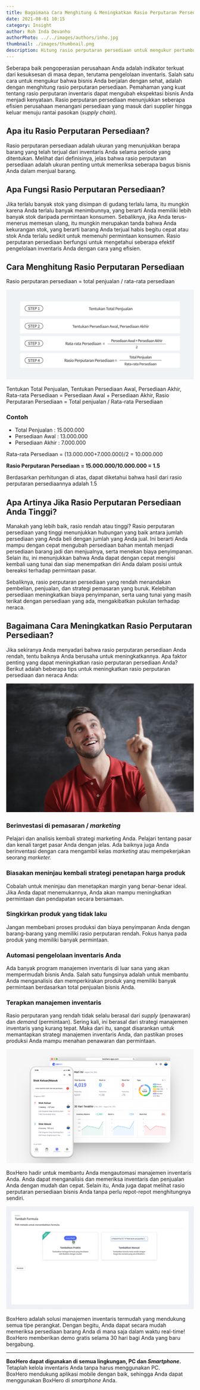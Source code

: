 ```yaml
---
title: Bagaimana Cara Menghitung & Meningkatkan Rasio Perputaran Persediaan?
date: 2021-08-01 10:15
category: Insight
author: Roh Inda Devanho
authorPhoto: ../../images/authors/inho.jpg
thumbnail: ./images/thumbnail.png
description: Hitung rasio perputaran persediaan untuk mengukur pertumbuhan bisnis Anda.
---
```


Seberapa baik pengoperasian perusahaan Anda adalah indikator terkuat dari kesuksesan di masa depan, terutama pengelolaan inventaris. Salah satu cara untuk mengukur bahwa bisnis Anda berjalan dengan sehat, adalah dengan menghitung rasio perputaran persediaan. Pemahaman yang kuat tentang rasio perputaran inventaris dapat mengubah ekspektasi bisnis Anda menjadi kenyataan. Rasio perputaran persediaan menunjukkan seberapa efisien perusahaan menangani persediaan yang masuk dari supplier hingga keluar menuju rantai pasokan (*supply chain*).

## Apa itu Rasio Perputaran Persediaan?

Rasio perputaran persediaan adalah ukuran yang menunjukkan berapa barang yang telah terjual dari inventaris Anda selama periode yang ditentukan. Melihat dari definisinya, jelas bahwa rasio perputaran persediaan adalah ukuran penting untuk memeriksa seberapa bagus bisnis Anda dalam menjual barang.

## Apa Fungsi Rasio Perputaran Persediaan?

Jika terlalu banyak stok yang disimpan di gudang terlalu lama, itu mungkin karena Anda terlalu banyak menimbunnya, yang berarti Anda memiliki lebih banyak stok daripada permintaan konsumen. Sebaliknya, jika Anda terus-menerus memesan ulang, itu mungkin merupakan tanda bahwa Anda kekurangan stok, yang berarti barang Anda terjual habis begitu cepat atau stok Anda terlalu sedikit untuk memenuhi permintaan konsumen. Rasio perputaran persediaan berfungsi untuk mengetahui seberapa efektif pengelolaan inventaris Anda dengan cara yang efisien.

## Cara Menghitung Rasio Perputaran Persediaan

<tip-box>

Rasio perputaran persediaan = total penjualan / rata-rata persediaan

</tip-box>

![Formula rasio perputaran persediaan](./images/1.png)

<invisible>
Tentukan Total Penjualan, Tentukan Persediaan Awal, Persediaan Akhir, Rata-rata Persediaan = Persediaan Awal + Persediaan Akhir, Rasio Perputaran Persediaan = Total penjualan / Rata-rata Persediaan
</invisible>

### Contoh

- Total Penjualan : 15.000.000
- Persediaan Awal : 13.000.000
- Persediaan Akhir : 7.000.000

Rata-rata Persediaan = (13.000.000+7.000.000)/2 = 10.000.000

**Rasio Perputaran Persediaan = 15.000.000/10.000.000 = 1.5**

Berdasarkan perhitungan di atas, dapat diketahui bahwa hasil dari rasio perputaran
persediaannya adalah 1.5

## Apa Artinya Jika Rasio Perputaran Persediaan Anda Tinggi?

Manakah yang lebih baik, rasio rendah atau tinggi? Rasio perputaran persediaan yang tinggi menunjukkan hubungan yang baik antara jumlah persediaan yang Anda beli dengan jumlah yang Anda jual. Ini berarti Anda mampu dengan cepat mengubah persediaan bahan mentah menjadi persediaan barang jadi dan menjualnya, serta menekan biaya penyimpanan. Selain itu, ini menunjukkan bahwa Anda dapat dengan cepat mengisi kembali uang tunai dan siap menempatkan diri Anda dalam posisi untuk bereaksi terhadap permintaan pasar.

Sebaliknya, rasio perputaran persediaan yang rendah menandakan pembelian, penjualan, dan strategi pemasaran yang buruk. Kelebihan persediaan meningkatkan biaya penyimpanan, serta uang tunai yang masih terikat dengan persediaan yang ada, mengakibatkan pukulan terhadap neraca.

## Bagaimana Cara Meningkatkan Rasio Perputaran Persediaan?

Jika sekiranya Anda menyadari bahwa rasio perputaran persediaan Anda rendah, tentu baiknya Anda berusaha untuk meningkatkannya. Apa faktor penting yang dapat meningkatkan rasio perputaran persediaan Anda? Berikut adalah beberapa tips untuk meningkatkan rasio perputaran persediaan dan neraca Anda:

![Tingkatkan rasio perputaran](./images/2.png)

### Berinvestasi di pemasaran / *marketing*

Pelajari dan analisis kembali strategi marketing Anda. Pelajari tentang pasar dan kenali target pasar Anda dengan jelas. Ada baiknya juga Anda berinventasi dengan cara mengambil kelas *marketing* atau mempekerjakan seorang *marketer.*

### Biasakan meninjau kembali strategi penetapan harga produk

Cobalah untuk meninjau dan menetapkan margin yang benar-benar ideal. Jika Anda dapat menemukannya, Anda akan mampu meningkatkan permintaan dan pendapatan secara bersamaan.

### Singkirkan produk yang tidak laku

Jangan membebani proses produksi dan biaya penyimpanan Anda dengan barang-barang yang memiliki rasio perputaran rendah. Fokus hanya pada produk yang memiliki banyak permintaan.

### Automasi pengelolaan inventaris Anda

Ada banyak program manajemen inventaris di luar sana yang akan mempermudah bisnis Anda. Salah satu fungsinya adalah untuk membantu Anda menganalisis dan memperkirakan produk yang memiliki banyak permintaan berdasarkan total penjualan bisnis Anda.

### Terapkan manajemen inventaris

Rasio perputaran yang rendah tidak selalu berasal dari *supply* (penawaran) dan *demand* (permintaan). Sering kali, ini berasal dari strategi <internal-link to="/">manajemen inventaris</internal-link> yang kurang tepat. Maka dari itu, sangat disarankan untuk memantapkan strategi manajemen inventaris Anda, dan pastikan proses produksi Anda mampu menahan penawaran dan permintaan.

![Fitur dashboard BoxHero](./images/3.png)

<internal-link to="/">BoxHero</internal-link> hadir untuk membantu Anda mengautomasi manajemen inventaris Anda. Anda dapat menganalisis dan memeriksa inventaris dan penjualan Anda dengan mudah dan cepat. Selain itu, Anda juga dapat melihat rasio perputaran persediaan bisnis Anda tanpa perlu repot-repot menghitungnya sendiri.

![Fitur analisis rasio perputaran persediaan BoxHero](./images/4.gif)

<internal-link to="/">BoxHero</internal-link> adalah solusi manajemen inventaris termudah yang mendukung semua tipe perangkat. Dengan begitu, Anda dapat secara mudah memeriksa persediaan barang Anda di mana saja dalam waktu real-time! BoxHero memberikan demo gratis selama 30 hari bagi Anda yang baru bergabung.

---

<tip-box>

**BoxHero dapat digunakan di semua lingkungan, PC dan *Smartphone*.**<br/>
Tetaplah kelola inventaris Anda tanpa harus menggunakan PC.<br/>
BoxHero mendukung aplikasi mobile dengan baik, sehingga Anda dapat menggunakan BoxHero di *smartphone* Anda.

</tip-box>

